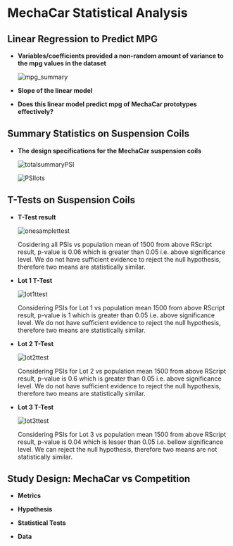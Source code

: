 # MechaCar Statistical Analysis

## Linear Regression to Predict MPG

* __Variables/coefficients provided a non-random amount of variance to the mpg values in the dataset__


     ![mpg_summary](https://user-images.githubusercontent.com/107717882/192640101-b211665e-a38d-4f0a-b817-74a90e5c016b.png)



* __Slope of the linear model__

* __Does this linear model predict mpg of MechaCar prototypes effectively?__



## Summary Statistics on Suspension Coils

* __The design specifications for the MechaCar suspension coils__

    ![totalsummaryPSI](https://user-images.githubusercontent.com/107717882/192640168-1ac3dbfb-bdab-4582-a1ad-20416be8e0e7.png)


    ![PSIlots](https://user-images.githubusercontent.com/107717882/192640189-23eaadef-ee09-4451-b61b-abc158635d89.png)


## T-Tests on Suspension Coils

* __T-Test result__

     ![onesamplettest](https://user-images.githubusercontent.com/107717882/192644518-5f48b91e-84b8-484f-a80d-23798279aabd.png)

     Cosidering all PSIs vs population mean of 1500 from above RScript result, p-value is 0.06 which is greater than 0.05 i.e. above significance level. 
     We do not have sufficient evidence to reject the null hypothesis, therefore  two means are statistically similar. 

* __Lot 1 T-Test__

    ![lot1ttest](https://user-images.githubusercontent.com/107717882/192644604-a07b375c-4a73-4ab6-b484-2626da3cb6c9.png)
     
     Considering PSIs for Lot 1 vs population mean 1500 from above RScript result, p-value is 1 which is greater than 0.05 i.e. above significance level.
     We do not have sufficient evidence to reject the null hypothesis, therefore  two means are statistically similar.
    
* __Lot 2 T-Test__

     ![lot2ttest](https://user-images.githubusercontent.com/107717882/192644648-a803c0c7-fb70-4f41-b9d9-ec0194244861.png)
     
     Considering PSIs for Lot 2 vs population mean 1500 from above RScript result, p-value is 0.6 which is greater than 0.05 i.e. above significance level.
     We do not have sufficient evidence to reject the null hypothesis, therefore  two means are statistically similar.
  
* __Lot 3 T-Test__

    ![lot3ttest](https://user-images.githubusercontent.com/107717882/192644714-7827a362-800d-44be-bf35-7c1bedc70de3.png)

     Considering PSIs for Lot 3 vs population mean 1500 from above RScript result, p-value is 0.04 which is lesser than 0.05 i.e. bellow significance level.
     We can reject the null hypothesis, therefore  two means are not statistically similar.

## Study Design: MechaCar vs Competition

* __Metrics__

* __Hypothesis__

* __Statistical Tests__

* __Data__
